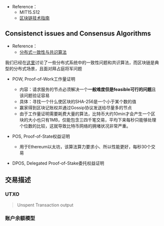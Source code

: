 + Reference：
	+ MIT15.S12
	+ [区块链技术指南](https://yeasy.gitbook.io/blockchain_guide/)

## Consistenct issues and Consensus Algorithms
+ Reference：
	+ [分布式一致性与共识算法](https://draveness.me/consensus/)

我们已经在[这里](Distributed-System/README.md)讨论了一些分布式系统中的一致性问题和共识算法，而区块链是典型的分布式场景，且面对拜占庭将军问题

+ POW, Proof-of-Work工作量证明
	+ 内容：请求服务的节点必须解决一个**一般难度但是feasible可行的问题**且该问题验证容易
	+ 具体：寻找一个什么使区块的SHA-256是一个小于某个数的值
	+ 赢家得到区块记账权并通过Gossip协议发送给尽量多的节点
	+ 由于工作量证明需要耗费大量的算法，比特币大约10min才会产生一个区块的大小也只有1MB，仅能包含三四千笔交易，平均下来每秒只能够处理个位数的比较，这就导致比特币网络的拥堵状况非常严重。

+ POS, Proof-of-State权益证明
	+ 用于Ethereum以太坊，该算法算力要求小、所以性能更好，每秒30个交易

+ DPOS, Delegated Proof-of-Stake委托权益证明

## 交易描述
### UTXO
>Unspent Transaction output

### 账户余额模型
